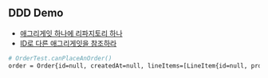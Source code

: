 ## DDD Demo

- [애그리게잇 하나에 리파지토리 하나](https://www.popit.kr/에그리게잇-하나에-리파지토리-하나/)
- [ID로 다른 애그리게잇을 참조하라](https://www.popit.kr/id로-다른-애그리게잇을-참조하라/)

```bash
# OrderTest.canPlaceAnOrder()
order = Order{id=null, createdAt=null, lineItems=[LineItem{id=null, productId='P-0001', name='상품 A', price=1000, quantity=2}, LineItem{id=null, productId='P-0002', name='상품 B', price=2000, quantity=1}], payments=[CreditCardPayment{cardNumber='1234-123', id=null, method=CREDIT_CARD, amount=2000}, MobilePhonePayment{phoneNumber='010-0000-0000', id=null, method=MOBILE_PHONE, amount=2000}], shippingAddress=ShippingAddress{id=null, zipCode='12345', receipient='Some~~Body'}}
```